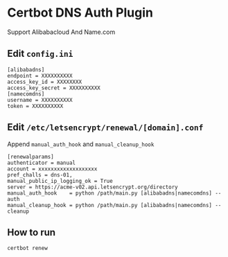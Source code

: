Certbot DNS Auth Plugin
===============================================================================================================

Support Alibabacloud And Name.com

## Edit `config.ini`
```
[alibabadns]
endpoint = XXXXXXXXXX
access_key_id = XXXXXXXX
access_key_secret = XXXXXXXXXX
[namecomdns]
username = XXXXXXXXXX
token = XXXXXXXXXX
```
## Edit `/etc/letsencrypt/renewal/[domain].conf`

Append `manual_auth_hook` and `manual_cleanup_hook`
```
[renewalparams]
authenticator = manual
account = xxxxxxxxxxxxxxxxxxx
pref_challs = dns-01,
manual_public_ip_logging_ok = True
server = https://acme-v02.api.letsencrypt.org/directory
manual_auth_hook    = python /path/main.py [alibabadns|namecomdns] --auth
manual_cleanup_hook = python /path/main.py [alibabadns|namecomdns] --cleanup
```

## How to run
```shell
certbot renew
```